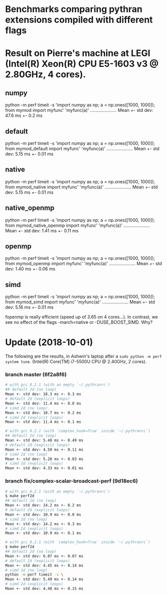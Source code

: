 # Benchmarks comparing pythran extensions compiled with different flags

# Result on Pierre's machine at LEGI (Intel(R) Xeon(R) CPU E5-1603 v3 @ 2.80GHz, 4 cores).

## numpy
python -m perf timeit -s 'import numpy as np; a = np.ones([1000, 1000]); from mymod import myfunc' 'myfunc(a)'
.....................
Mean +- std dev: 47.6 ms +- 0.2 ms

## default
python -m perf timeit -s 'import numpy as np; a = np.ones([1000, 1000]); from mymod_default import myfunc' 'myfunc(a)'
.....................
Mean +- std dev: 5.15 ms +- 0.01 ms

## native
python -m perf timeit -s 'import numpy as np; a = np.ones([1000, 1000]); from mymod_native import myfunc' 'myfunc(a)'
.....................
Mean +- std dev: 5.15 ms +- 0.01 ms

## native_openmp
python -m perf timeit -s 'import numpy as np; a = np.ones([1000, 1000]); from mymod_native_openmp import myfunc' 'myfunc(a)'
.....................
Mean +- std dev: 1.41 ms +- 0.11 ms

## openmp
python -m perf timeit -s 'import numpy as np; a = np.ones([1000, 1000]); from mymod_openmp import myfunc' 'myfunc(a)'
.....................
Mean +- std dev: 1.40 ms +- 0.06 ms

## simd
python -m perf timeit -s 'import numpy as np; a = np.ones([1000, 1000]); from mymod_simd import myfunc' 'myfunc(a)'
.....................
Mean +- std dev: 5.16 ms +- 0.01 ms


fopenmp is really efficient (speed up of 3.65 on 4 cores...). In contrast, we
see no effect of the flags -march=native or -DUSE_BOOST_SIMD. Why?


# Update (2018-10-01)
The following are the results, in Ashwin's laptop after a `sudo python -m perf system tune`.
(Intel(R) Core(TM) i7-5500U CPU @ 2.40GHz, 2 cores).

### branch master (6f2a8f6)

```sh
# with gcc 8.2.1 (with an empty `~/.pythranrc`)
## default 2d (no loop)
Mean +- std dev: 18.3 ms +- 0.3 ms
# default 2d (explicit loops)
Mean +- std dev: 11.4 ms +- 0.0 ms
# simd 2d (no loop)
Mean +- std dev: 18.7 ms +- 0.2 ms
# simd 2d (explicit loops)
Mean +- std dev: 11.4 ms +- 0.1 ms

# with gcc 8.2.1 (with `complex_hook=True` inside `~/.pythranrc`)
## default 2d (no loop)
Mean +- std dev: 5.48 ms +- 0.49 ms
# default 2d (explicit loops)
Mean +- std dev: 4.50 ms +- 0.11 ms
# simd 2d (no loop)
Mean +- std dev: 5.20 ms +- 0.03 ms
# simd 2d (explicit loops)
Mean +- std dev: 4.33 ms +- 0.01 ms
```

### branch fix/complex-scalar-broadcast-perf (9d18ec6)

```sh
# with gcc 8.2.1 (with an empty `~/.pythranrc`)
$ make perf2d
## default 2d (no loop)
Mean +- std dev: 14.2 ms +- 0.2 ms
# default 2d (explicit loops)
Mean +- std dev: 10.9 ms +- 0.0 ms
# simd 2d (no loop)
Mean +- std dev: 14.2 ms +- 0.3 ms
# simd 2d (explicit loops)
Mean +- std dev: 10.9 ms +- 0.1 ms

# with gcc 8.2.1 (with `complex_hook=True` inside `~/.pythranrc`)
$ make perf2d
## default 2d (no loop)
Mean +- std dev: 6.07 ms +- 0.07 ms
# default 2d (explicit loops)
Mean +- std dev: 4.45 ms +- 0.14 ms
# simd 2d (no loop)
python -m perf timeit -s \
Mean +- std dev: 5.49 ms +- 0.14 ms
# simd 2d (explicit loops)
Mean +- std dev: 4.40 ms +- 0.15 ms

```
